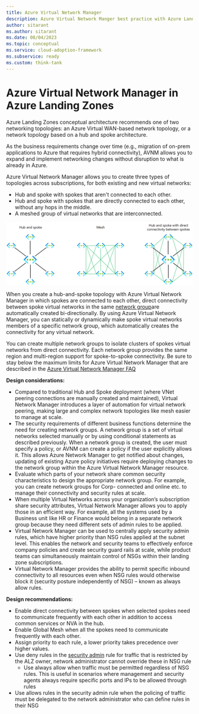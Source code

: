 ```yaml
---
title: Azure Virtual Network Manager
description: Azure Virtual Network Manger best practice with Azure Landing Zone 
author: sitarant
ms.author: sitarant
ms.date: 08/04/2023
ms.topic: conceptual
ms.service: cloud-adoption-framework
ms.subservice: ready
ms.custom: think-tank
---
```


# Azure Virtual Network Manager in Azure Landing Zones

Azure Landing Zones conceptual architecture recommends one of two networking topologies: an Azure Virtual WAN-based network topology, or a network topology based on a hub and spoke architecture.  

As the business requirements change over time (e.g., migration of on-prem applications to Azure that requires hybrid connectivity), AVNM allows you to expand and implement networking changes without disruption to what is already in Azure.  

Azure Virtual Network Manager allows you to create three types of topologies across subscriptions, for both existing and new virtual networks:
- Hub and spoke with spokes that aren't connected to each other.
- Hub and spoke with spokes that are directly connected to each other, without any hops in the middle.
- A meshed group of virtual networks that are interconnected.

![Diagram that shows Azure Virtual Network topologies](../../_images/azure-best-practices/avnm-network-topologies.png)

When you create a hub-and-spoke topology with Azure Virtual Network Manager in which spokes are connected to each other, direct connectivity between spoke virtual networks in the same [network group](/azure/virtual-network-manager/concept-network-groups)are automatically created bi-directionally. By using Azure Virtual Network Manager, you can statically or dynamically make spoke virtual networks members of a specific network group, which automatically creates the connectivity for any virtual network.

You can create multiple network groups to isolate clusters of spokes virtual networks from direct connectivity. Each network group provides the same region and multi-region support for spoke-to-spoke connectivity. Be sure to stay below the maximum limits for Azure Virtual Network Manager that are described in the [Azure Virtual Network Manager FAQ](/azure/virtual-network-manager/faq#limits)


**Design considerations:**

- Compared to traditional Hub and Spoke deployment (where VNet peering connections are manually created and maintained), Virtual Network Manager introduces a layer of automation for virtual network peering, making large and complex network topologies like mesh easier to manage at scale.
- The security requirements of different business functions determine the need for creating network groups. A network group is a set of virtual networks selected manually or by using conditional statements as described previously. When a network group is created, the user must specify a policy, or AVNM can create a policy if the user explicitly allows it. This allows Azure Network Manager to get notified about changes, updating of existing Azure policy initiatives require deploying changes to the network group within the Azure Virtual Network Manager resource.	
- Evaluate which parts of your network share common security characteristics to design the appropriate network group.
For example, you can create network groups for Corp- connected and online etc. to manage their connectivity and security rules at scale.
- When multiple Virtual Networks across your organization’s subscription share security attributes, Virtual Network Manager allows you to apply those in an efficient way. 
For example, all the systems used by a Business unit like HR or Finance would belong in a separate network group because they need different sets of admin rules to be applied.
- Virtual Network Manager can be used to centrally apply security admin rules, which have higher priority than NSG rules applied at the subnet level. This enables the network and security teams to effectively enforce company policies and create security guard rails at scale, while product teams can simultaneously maintain control of NSGs within their landing zone subscriptions.
- Virtual Network Manager provides the ability to permit specific inbound connectivity to all resources even when NSG rules would otherwise block it (security posture independently of NSG) – known as always allow rules.


**Design recommendations:**

- Enable direct connectivity between spokes when selected spokes need to communicate frequently with each other in addition to access common services or NVA in the hub.
- Enable Global Mesh when all the spokes need to communicate frequently with each other.  
- Assign priority to each rule, a lower priority takes precedence over higher values.
- Use deny rules in the [security admin](/azure/virtual-network-manager/concept-security-admins) rule for traffic that is restricted by the ALZ owner, network administrator cannot override these in NSG rule
    - Use always allow when traffic must be permitted regardless of NSG rules. This is useful in scenarios where management and security agents always require specific ports and IPs to be allowed through rules
- Use allows rules in the security admin rule when the policing of traffic must be delegated to the network administrator who can define rules in their NSG
